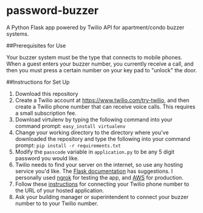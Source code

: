# password-buzzer
A Python Flask app powered by Twilio API for apartment/condo buzzer systems. 

##Prerequisites for Use

Your buzzer system must be the type that connects to mobile phones. When a guest enters your buzzer number, you currently receive a call, and then you must press a certain number on your key pad to "unlock" the door. 

##Instructions for Set Up

1. Download this repository
2. Create a Twilio account at https://www.twilio.com/try-twilio, and then create a Twilio phone number that can receive voice calls. This requires a small subscription fee. 
3. Download virtulenv by typing the following command into your command prompt: 
`easy_install virtualenv`
4. Change your working directory to the directory where you've downloaded the repository and type the following into your command prompt:
`pip install -r requirements.txt`
5. Modify the `passcode` variable in `application.py` to be any 5 digit password you would like.
6. Twilio needs to find your server on the internet, so use any hosting service you'd like. The [Flask documentation](http://flask.pocoo.org/docs/0.10/quickstart/#quickstart-deployment) has suggestions. I personally used [ngrok](https://ngrok.com/) for testing the app, and [AWS](http://docs.aws.amazon.com/elasticbeanstalk/latest/dg/create-deploy-python-flask.html) for production.
7. Follow these [instructions](https://www.twilio.com/help/faq/voice/how-do-i-assign-my-twilio-number-to-my-voice-application) for connecting your Twilio phone number to the URL of your hosted application. 
8. Ask your building manager or superintendent to connect your buzzer number to to your Twilio number. 

